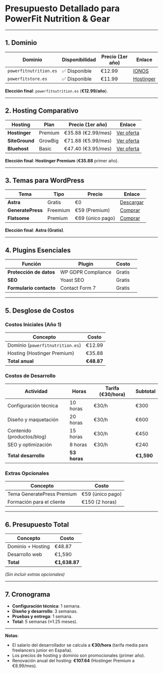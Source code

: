 # Presupuesto Detallado para PowerFit Nutrition & Gear  

---

## 1. **Dominio**  
| **Dominio**              | **Disponibilidad** | **Precio (1er año)** | **Enlace**                                                                 |  
|--------------------------|--------------------|----------------------|----------------------------------------------------------------------------|  
| `powerfitnutrition.es`   | ✅ Disponible      | €12.99               | [IONOS](https://www.ionos.es/dominios/dominio-es)                          |  
| `powerfitstore.es`       | ✅ Disponible      | €11.99               | [Hostinger](https://www.hostinger.es/dominios)                             |  

**Elección final**: `powerfitnutrition.es` (**€12.99/año**).  

---

## 2. **Hosting Comparativo**  
| **Hosting**      | **Plan**          | **Precio (1er año)** | **Enlace**                                                                 |  
|------------------|-------------------|----------------------|----------------------------------------------------------------------------|  
| **Hostinger**    | Premium           | €35.88 (€2.99/mes)   | [Ver oferta](https://www.hostinger.es/hosting-web)                         |  
| **SiteGround**   | GrowBig           | €71.88 (€5.99/mes)   | [Ver oferta](https://www.siteground.es/web-hosting.htm)                    |  
| **Bluehost**     | Basic             | €47.40 (€3.95/mes)   | [Ver oferta](https://www.bluehost.es/hosting)                              |  

**Elección final**: **Hostinger Premium** (**€35.88** primer año).  

---

## 3. **Temas para WordPress**  
| **Tema**               | **Tipo**   | **Precio**         | **Enlace**                                                                 |  
|------------------------|------------|--------------------|----------------------------------------------------------------------------|  
| **Astra**              | Gratis     | €0                 | [Descargar](https://es.wordpress.org/themes/astra/)                        |  
| **GeneratePress**      | Freemium   | €59 (Premium)      | [Comprar](https://generatepress.com/premium/)                              |  
| **Flatsome**           | Premium    | €69 (único pago)   | [Comprar](https://themeforest.net/item/flatsome-multipurpose-woocommerce-theme/5484319) |  

**Elección final**: **Astra (Gratis)**.  

---

## 4. **Plugins Esenciales**  
| **Función**           | **Plugin**                | **Costo**  ||  
|-----------------------|---------------------------|------------|----------------------------------------------------------------------------|
| **Protección de datos** | WP GDPR Compliance       | Gratis
| **SEO**               | Yoast SEO                 | Gratis
| **Formulario contacto** | Contact Form 7           | Gratis

---

## 5. **Desglose de Costos**  

### **Costos Iniciales (Año 1)**  
| **Concepto**           | **Costo**                 |  
|------------------------|---------------------------|  
| Dominio (`powerfitnutrition.es`) | €12.99                  |  
| Hosting (Hostinger Premium)      | €35.88                  |  
| **Total anual**                   | **€48.87**              |  

### **Costos de Desarrollo**  
| **Actividad**          | **Horas** | **Tarifa (€30/hora)** | **Subtotal**       |  
|------------------------|-----------|-----------------------|--------------------|  
| Configuración técnica  | 10 horas  | €30/h                 | €300               |  
| Diseño y maquetación   | 20 horas  | €30/h                 | €600               |  
| Contenido (productos/blog)| 15 horas | €30/h                 | €450               |  
| SEO y optimización     | 8 horas   | €30/h                 | €240               |  
| **Total desarrollo**               | **53 horas** |                    | **€1,590**        |  

### **Extras Opcionales**  
| **Concepto**           | **Costo**                 |  
|------------------------|---------------------------|  
| Tema GeneratePress Premium | €59 (único pago)       |  
| Formación para el cliente | €150 (2 horas)          |  

---

## 6. **Presupuesto Total**  
| **Concepto**           | **Costo**                 |  
|------------------------|---------------------------|  
| Dominio + Hosting      | €48.87                    |  
| Desarrollo web         | €1,590                    |  
| **Total**              | **€1,638.87**             |  

*(Sin incluir extras opcionales)*  

---

## 7. **Cronograma**  
- **Configuración técnica**: 1 semana.  
- **Diseño y desarrollo**: 3 semanas.  
- **Pruebas y entrega**: 1 semana.  
- **Total**: 5 semanas (≈1.25 meses).  

---

**Notas**:  
- El salario del desarrollador se calcula a **€30/hora** (tarifa media para freelancers junior en España).  
- Los precios de hosting y dominio son promocionales (primer año).  
- Renovación anual del hosting: **€107.64** (Hostinger Premium a €8.99/mes).  